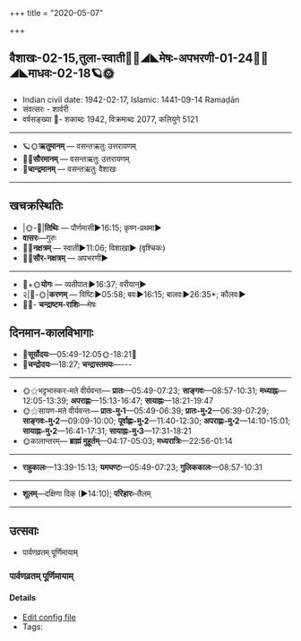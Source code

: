 +++
title = "2020-05-07"

+++
## वैशाखः-02-15,तुला-स्वाती🌛🌌◢◣मेषः-अपभरणी-01-24🌌🌞◢◣माधवः-02-18🪐🌞
- Indian civil date: 1942-02-17, Islamic: 1441-09-14 Ramaḍān
- संवत्सरः - शार्वरी
- वर्षसङ्ख्या 🌛- शकाब्दः 1942, विक्रमाब्दः 2077, कलियुगे 5121
___________________
- 🪐🌞**ऋतुमानम्** — वसन्तऋतुः उत्तरायणम्
- 🌌🌞**सौरमानम्** — वसन्तऋतुः उत्तरायणम्
- 🌛**चान्द्रमानम्** — वसन्तऋतुः वैशाखः
___________________


## खचक्रस्थितिः
- |🌞-🌛|**तिथिः** — पौर्णमासी►16:15; कृष्ण-प्रथमा►  
- **वासरः**—गुरुः  
- 🌌🌛**नक्षत्रम्** — स्वाती►11:06; विशाखा► (वृश्चिकः)  
- 🌌🌞**सौर-नक्षत्रम्** — अपभरणी►  
___________________
- 🌛+🌞**योगः** — व्यतीपातः►16:37; वरीयान्►  
- २|🌛-🌞|**करणम्** — विष्टिः►05:58; बवः►16:15; बालवः►26:35*; कौलवः►  
- 🌌🌛- **चन्द्राष्टम-राशिः**—मेषः  


## दिनमान-कालविभागाः
- 🌅**सूर्योदयः**—05:49-12:05🌞️-18:21🌇  
- 🌛**चन्द्रोदयः**—18:27; **चन्द्रास्तमयः**—---  
___________________
- 🌞⚝भट्टभास्कर-मते वीर्यवन्तः— **प्रातः**—05:49-07:23; **साङ्गवः**—08:57-10:31; **मध्याह्नः**—12:05-13:39; **अपराह्णः**—15:13-16:47; **सायाह्नः**—18:21-19:47  
- 🌞⚝सायण-मते वीर्यवन्तः— **प्रातः-मु॰1**—05:49-06:39; **प्रातः-मु॰2**—06:39-07:29; **साङ्गवः-मु॰2**—09:09-10:00; **पूर्वाह्णः-मु॰2**—11:40-12:30; **अपराह्णः-मु॰2**—14:10-15:01; **सायाह्नः-मु॰2**—16:41-17:31; **सायाह्नः-मु॰3**—17:31-18:21  
- 🌞कालान्तरम्— **ब्राह्मं मुहूर्तम्**—04:17-05:03; **मध्यरात्रिः**—22:56-01:14  
___________________
- **राहुकालः**—13:39-15:13; **यमघण्टः**—05:49-07:23; **गुलिककालः**—08:57-10:31  
___________________
- **शूलम्**—दक्षिणा दिक् (►14:10); **परिहारः**–तैलम्  
___________________

## उत्सवाः
- पार्वणव्रतम् पूर्णिमायाम्
### पार्वणव्रतम् पूर्णिमायाम्



#### Details
- [Edit config file](https://github.com/jyotisham/adyatithi/tree/master/gRhya/general/relative_event/sthAlIpAkaH_16/offset__-1/pArvaNa-vratam_15.toml)
- Tags: 


